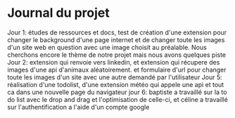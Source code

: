 # Journal du projet
Jour 1: études de ressources et docs, test de création d'une extension pour changer le background d'une page internet et de changer toute les images d'un site web en question avec une image choisit au préalable. Nous cherchons encore le thème de notre projet mais nous avons quelques piste
Jour 2: extension qui renvoie vers linkedin, et extension qui récupere des images d'une api d'animaux aléatoirement.
et formulaire d'url pour changer toute les images d'un site avec une autre demandé par l'utilisateur 
Jour 5: réalisation d'une todolist, d'une extension météo qui appele une api et tout ca dans une nouvelle page du navigateur 
jour 6: baptiste a travaillé sur la to do list avec le drop and drag et l'optimisation de celle-ci, et céline a travaillé sur l'authentification a l'aide d'un compte google 
